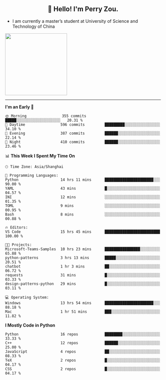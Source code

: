<h2 align="center">👋 Hello! I'm Perry Zou.</h2>

- I am currently a master’s student at University of Science and Technology of China

<img height=200 align="center" src="https://github-readme-stats.vercel.app/api?username=zonepg" />

-------

<!--START_SECTION:waka-->
**I'm an Early 🐤** 

```text
🌞 Morning                355 commits         █████░░░░░░░░░░░░░░░░░░░░   20.31 % 
🌆 Daytime                596 commits         █████████░░░░░░░░░░░░░░░░   34.10 % 
🌃 Evening                387 commits         ██████░░░░░░░░░░░░░░░░░░░   22.14 % 
🌙 Night                  410 commits         ██████░░░░░░░░░░░░░░░░░░░   23.46 % 
```


📊 **This Week I Spent My Time On** 

```text
🕑︎ Time Zone: Asia/Shanghai

💬 Programming Languages: 
Python                   14 hrs 11 mins      ██████████████████████░░░   90.00 % 
YAML                     43 mins             █░░░░░░░░░░░░░░░░░░░░░░░░   04.57 % 
INI                      12 mins             ░░░░░░░░░░░░░░░░░░░░░░░░░   01.35 % 
TOML                     9 mins              ░░░░░░░░░░░░░░░░░░░░░░░░░   00.95 % 
Bash                     8 mins              ░░░░░░░░░░░░░░░░░░░░░░░░░   00.88 % 

🔥 Editors: 
VS Code                  15 hrs 45 mins      █████████████████████████   100.00 % 

🐱‍💻 Projects: 
Microsoft-Teams-Samples  10 hrs 23 mins      ████████████████░░░░░░░░░   65.88 % 
python-patterns          3 hrs 13 mins       █████░░░░░░░░░░░░░░░░░░░░   20.51 % 
chatbot                  1 hr 3 mins         ██░░░░░░░░░░░░░░░░░░░░░░░   06.72 % 
requests                 31 mins             █░░░░░░░░░░░░░░░░░░░░░░░░   03.33 % 
design-patterns-python   29 mins             █░░░░░░░░░░░░░░░░░░░░░░░░   03.11 % 

💻 Operating System: 
Windows                  13 hrs 54 mins      ██████████████████████░░░   88.18 % 
Mac                      1 hr 51 mins        ███░░░░░░░░░░░░░░░░░░░░░░   11.82 % 
```

**I Mostly Code in Python** 

```text
Python                   16 repos            ████████░░░░░░░░░░░░░░░░░   33.33 % 
C++                      12 repos            ██████░░░░░░░░░░░░░░░░░░░   25.00 % 
JavaScript               4 repos             ██░░░░░░░░░░░░░░░░░░░░░░░   08.33 % 
TeX                      2 repos             █░░░░░░░░░░░░░░░░░░░░░░░░   04.17 % 
CSS                      2 repos             █░░░░░░░░░░░░░░░░░░░░░░░░   04.17 % 
```




<!--END_SECTION:waka-->
